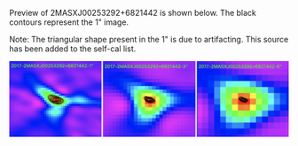 Preview of 2MASXJ00253292+6821442 is shown below. The black contours represent the 1" image. 

Note: The triangular shape present in the 1" is due to artifacting. This source has been added to the self-cal list. 

![2MASXJ00253292+6821442](2MASXJ00253292+6821442.png "2MASXJ00253292+6821442-2017")
